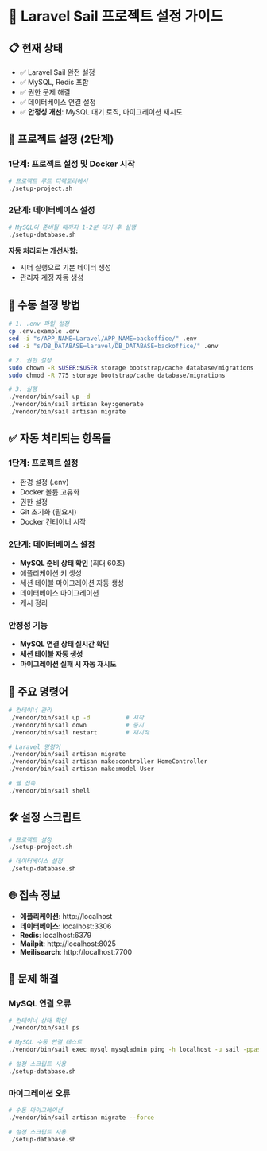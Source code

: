 # 🚀 Laravel Sail 프로젝트 설정 가이드

## 📋 현재 상태
- ✅ Laravel Sail 완전 설정
- ✅ MySQL, Redis 포함
- ✅ 권한 문제 해결
- ✅ 데이터베이스 연결 설정
- ✅ **안정성 개선**: MySQL 대기 로직, 마이그레이션 재시도

## 🚀 프로젝트 설정 (2단계)

### 1단계: 프로젝트 설정 및 Docker 시작
```bash
# 프로젝트 루트 디렉토리에서
./setup-project.sh
```

### 2단계: 데이터베이스 설정
```bash
# MySQL이 준비될 때까지 1-2분 대기 후 실행
./setup-database.sh
```

**자동 처리되는 개선사항:**
- 시더 실행으로 기본 데이터 생성
- 관리자 계정 자동 생성

## 📁 수동 설정 방법
```bash
# 1. .env 파일 설정
cp .env.example .env
sed -i "s/APP_NAME=Laravel/APP_NAME=backoffice/" .env
sed -i "s/DB_DATABASE=laravel/DB_DATABASE=backoffice/" .env

# 2. 권한 설정
sudo chown -R $USER:$USER storage bootstrap/cache database/migrations
sudo chmod -R 775 storage bootstrap/cache database/migrations

# 3. 실행
./vendor/bin/sail up -d
./vendor/bin/sail artisan key:generate
./vendor/bin/sail artisan migrate
```

## ✅ 자동 처리되는 항목들

### 1단계: 프로젝트 설정
- 환경 설정 (.env)
- Docker 볼륨 고유화
- 권한 설정
- Git 초기화 (필요시)
- Docker 컨테이너 시작

### 2단계: 데이터베이스 설정
- **MySQL 준비 상태 확인** (최대 60초)
- 애플리케이션 키 생성
- 세션 테이블 마이그레이션 자동 생성
- 데이터베이스 마이그레이션
- 캐시 정리

### 안정성 기능
- **MySQL 연결 상태 실시간 확인**
- **세션 테이블 자동 생성**
- **마이그레이션 실패 시 자동 재시도**

## 🔧 주요 명령어
```bash
# 컨테이너 관리
./vendor/bin/sail up -d          # 시작
./vendor/bin/sail down           # 중지
./vendor/bin/sail restart        # 재시작

# Laravel 명령어
./vendor/bin/sail artisan migrate
./vendor/bin/sail artisan make:controller HomeController
./vendor/bin/sail artisan make:model User

# 쉘 접속
./vendor/bin/sail shell
```

## 🛠️ 설정 스크립트
```bash
# 프로젝트 설정
./setup-project.sh

# 데이터베이스 설정
./setup-database.sh
```

## 🌐 접속 정보
- **애플리케이션**: http://localhost
- **데이터베이스**: localhost:3306
- **Redis**: localhost:6379
- **Mailpit**: http://localhost:8025
- **Meilisearch**: http://localhost:7700

## 🚨 문제 해결

### MySQL 연결 오류
```bash
# 컨테이너 상태 확인
./vendor/bin/sail ps

# MySQL 수동 연결 테스트
./vendor/bin/sail exec mysql mysqladmin ping -h localhost -u sail -ppassword

# 설정 스크립트 사용
./setup-database.sh
```

### 마이그레이션 오류
```bash
# 수동 마이그레이션
./vendor/bin/sail artisan migrate --force

# 설정 스크립트 사용
./setup-database.sh
``` 
